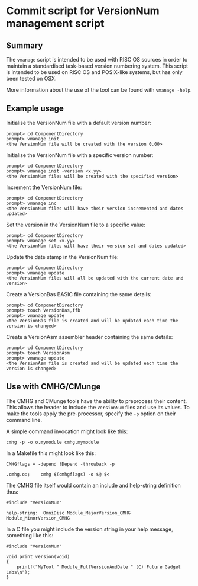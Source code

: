 # Commit script for VersionNum management script

## Summary

The `vmanage` script is intended to be used with RISC OS sources in order to
maintain a standardised task-based version numbering system. This script is
intended to be used on RISC OS and POSIX-like systems, but has only been
tested on OSX.

More information about the use of the tool can be found with `vmanage -help`.


## Example usage

Initialise the VersionNum file with a default version number:

    prompt> cd ComponentDirectory
    prompt> vmanage init
    <the VersionNum file will be created with the version 0.00>

Initialise the VersionNum file with a specific version number:

    prompt> cd ComponentDirectory
    prompt> vmanage init -version <x.yy>
    <the VersionNum files will be created with the specified version>

Increment the VersionNum file:

    prompt> cd ComponentDirectory
    prompt> vmanage inc
    <the VersionNum files will have their version incremented and dates updated>

Set the version in the VersionNum file to a specific value:

    prompt> cd ComponentDirectory
    prompt> vmanage set <x.yy>
    <the VersionNum files will have their version set and dates updated>

Update the date stamp in the VersionNum file:

    prompt> cd ComponentDirectory
    prompt> vmanage update
    <the VersionNum files will all be updated with the current date and version>

Create a VersionBas BASIC file containing the same details:

    prompt> cd ComponentDirectory
    prompt> touch VersionBas,ffb
    prompt> vmanage update
    <the VersionBas file is created and will be updated each time the version is changed>

Create a VersionAsm assembler header containing the same details:

    prompt> cd ComponentDirectory
    prompt> touch VersionAsm
    prompt> vmanage update
    <the VersionAsm file is created and will be updated each time the version is changed>


## Use with CMHG/CMunge

The CMHG and CMunge tools have the ability to preprocess their content. This
allows the header to include the `VersionNum` files and use its values. To make
the tools apply the pre-processor, specify the `-p` option on their command line.

A simple command invocation might look like this:

    cmhg -p -o o.mymodule cmhg.mymodule

In a Makefile this might look like this:

    CMHGflags = -depend !Depend -throwback -p

    .cmhg.o:;    cmhg $(cmhgflags) -o $@ $<

The CMHG file itself would contain an include and help-string definition thus:

    #include "VersionNum"

    help-string:  OmniDisc Module_MajorVersion_CMHG Module_MinorVersion_CMHG

In a C file you might include the version string in your help message, something like this:

    #include "VersionNum"

    void print_version(void)
    {
        printf("MyTool " Module_FullVersionAndDate " (C) Future Gadget Labs\n");
    }
